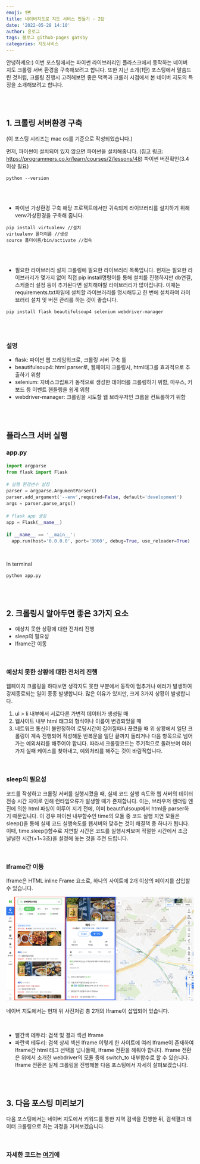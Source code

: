 ```yaml
---
emoji: 🗺
title: 네이버지도로 지도 서비스 만들기 - 2탄
date: '2022-05-28 14:10'
author: 윤로그
tags: 블로그 github-pages gatsby
categories: 지도서비스
---
```


안녕하세요:) 이번 포스팅에서는 파이썬 라이브러리인 플라스크에서 동작하는 네이버 지도 크롤링 서버 환경을 구축해보려고 합니다. 또한 지난 소개(1탄) 포스팅에서 말씀드린 것처럼, 크롤링 진행시 고려해보면 좋은 덕목과 크롤러 시점에서 본 네이버 지도의 특징을 소개해보려고 합니다.  

<br />
<br />

## 1. 크롤링 서버환경 구축

(이 포스팅 시리즈는 mac os를 기준으로 작성되었습니다.)
<br />


먼저, 파이썬이 설치되어 있지 않으면 파이썬을 설치해줍니다.
(침고 링크: https://programmers.co.kr/learn/courses/2/lessons/48)
파이썬 버전확인(3.4이상 필요)

```
python --version
```

<br />
<br />


- 파이썬 가상환경 구축
  해당 프로젝트에서만 귀속되게 라이브러리를 설치하기 위해 venv가상환경을 구축해 줍니다.

```
pip install virtualenv //설치
virtualenv 폴더이름 //생성
source 폴더이름/bin/activate //접속
```

<br />
<br />


- 필요한 라이브러리 설치
  크롤링에 필요한 라이브러리 목록입니다.
  현재는 필요한 라이브러리가 몇가지 없어 직접 pip install명령어를 통해 설치를 진행하지만 db연결, 스케줄러 설정 등이 추가된다면 설치해야할 라이브러리가 많아집니다.
  이때는 requirements.txt파일에 설치할 라이브러리를 명시해두고 한 번에 설치하여 라이브러리 설치 및 버전 관리를 하는 것이 좋습니다.

```
pip install flask beautifulsoup4 selenium webdriver-manager
```

<br />
<br />


### 설명

- flask: 파이썬 웹 프레임워크로, 크롤링 서버 구축 틀
- beautifulsoup4: html parser로, 웹페이지 크롤링시, html태그를 효과적으로 추출하기 위함
- selenium: 자바스크립트가 동적으로 생성한 데이터를 크롤링하기 위함, 마우스, 키보드 등 이벤트 핸들링을 쉽게 위함
- webdriver-manager: 크롤링을 시도할 웹 브라우저인 크롬을 컨트롤하기 위함

<br />
<br />

## 플라스크 서버 실행

### app.py

```python
import argparse
from flask import Flask

# 실행 환경변수 설정
parser = argparse.ArgumentParser()
parser.add_argument('--env',required=False, default='development')
args = parser.parse_args()

# flask app 생성
app = Flask(__name__)

if __name__ == '__main__':
  app.run(host='0.0.0.0', port='3060', debug=True, use_reloader=True)

```

<br />

In terminal
```
python app.py
```

<br />
<br />

## 2. 크롤링시 알아두면 좋은 3가지 요소

- 예상치 못한 상황에 대한 전처리 진행
- sleep의 필요성
- Iframe간 이동

<br />

### 예상치 못한 상황에 대한 전처리 진행

웹페이지 크롤링을 하다보면 생각지도 못한 부분에서 동작이 멈추거나 에러가 발생하여 강제종료되는 일이 종종 발생합니다. 많은 이유가 있지만, 크게 3가지 상황이 발생합니다.

1. ul > li 내부에서 서로다른 가변적 데이터가 생성될 때
2. 웹사이트 내부 html 태그의 형식이나 이름이 변경되었을 때
3. 네트워크 통신이 불안정하여 로딩시간이 길어질때나 끊켰을 때
   위 상황에서 일단 크롤링이 계속 진행되어 작성해둔 반복문을 일단 끝까지 돌리거나 다음 항목으로 넘어가는 예외처리를 해주어야 합니다. 따라서 크롤링코드는 주기적으로 돌려보며 여러가지 실패 케이스를 찾아내고, 예외처리를 해주는 것이 바람직합니다.

<br />

### sleep의 필요성

코드를 작성하고 크롤링 서버를 실행시켰을 때, 실제 코드 실행 속도와 웹 서버의 데이터 전송 시간 차이로 인해 런타임오류가 발생할 때가 존재합니다.
이는, 브라우저 렌더링 엔진에 의한 html 파싱이 이루어 지기 전에, 이미 beautifulsoup에서 html을 parser하기 때문입니다. 이 경우 파이썬 내부함수인 time의 모듈 중 코드 실행 지연 모듈은 sleep()을 통해 실제 코드 실행속도를 웹서버와 맞추는 것이 해결책 중 하나가 됩니다. 이때, time.sleep()함수로 지연할 시간은 코드를 실행시켜보며 적절한 시간에서 조금 널널한 시간(+1~3초)을 설정해 놓는 것을 추천 드립니다.

<br />

### Iframe간 이동

Iframe은 HTML inline Frame 요소로, 하나의 사이트에 2개 이상의 페이지를 삽입할 수 있습니다.
<br />

![iframeDescription.png](iframeDescription.png)


네이버 지도에서는 현재 위 사진처럼 총 2개의 Iframe이 삽입되어 있습니다.

<br />

- 빨간색 테두리: 검색 및 결과 섹션 Iframe
- 파란색 테두리: 검색 상세 섹션 Iframe
  이렇게 한 사이트에 여러 Iframe이 존재하여 Iframe간 html 태그 선택을 넘나들때, Iframe 전환을 해줘야 합니다. Iframe 전환은 위에서 소개한 webdriver의 모듈 중에 switch_to 내부함수로 할 수 있습니다. Iframe 전환은 실제 크롤링을 진행해볼 다음 포스팅에서 자세히 살펴보겠습니다.

<br />
<br />

## 3. 다음 포스팅 미리보기

다음 포스팅에서는 네이버 지도에서 키워드를 통한 지역 검색을 진행한 뒤, 검색결과 데이터 크롤링으로 하는 과정을 거쳐보겠습니다.

<br />


### 자세한 코드는 [여기](https://github.com/jeongyunjae/yonsei-univ-matjip/tree/master/backend-crawling)에
```toc

```
